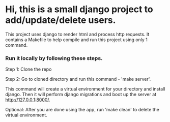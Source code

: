 # Hi, this is a small django project to add/update/delete users.
This project uses django to render html and process http requests. It contains a Makefile to help compile and run this project using only 1 command.

### Run it locally by following these steps.
Step 1: Clone the repo

Step 2: Go to cloned directory and run this command - 'make server'.

This command will create a virtual environment for your directory and install django. Then it will perform django migrations and boot up the server at http://127.0.0.1:8000/.

Optional: After you are done using the app, run 'make clean' to delete the virtual environment.
